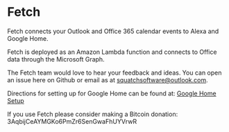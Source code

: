 # Fetch
Fetch connects your Outlook and Office 365 calendar events to Alexa and Google Home.

Fetch is deployed as an Amazon Lambda function and connects to Office data through the Microsoft Graph.

The Fetch team would love to hear your feedback and ideas. You can open an issue here on Github or email as at [squatchsoftware@outlook.com](mailto:squatchsoftware@outlook.com).

Directions for setting up for Google Home can be found at:
[Google Home Setup](https://github.com/squatchsoftware/fetch/wiki/Google-Home-Setup)

If you use Fetch please consider making a Bitcoin donation: 3AqbijCeAYMGKo6PmZr6SenGwaFhUYVrwR


